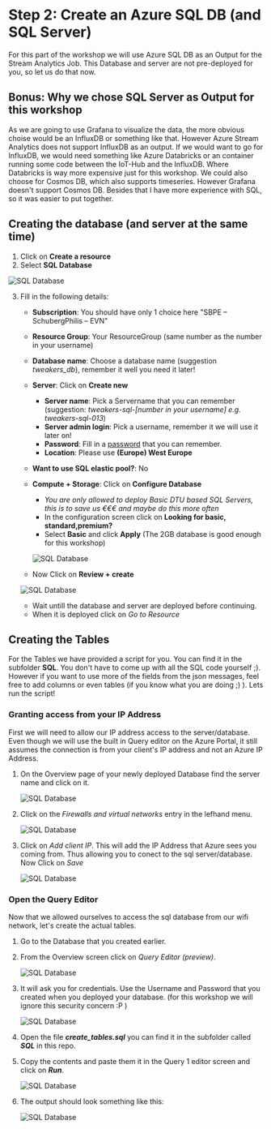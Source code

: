 # Step 2: Create an Azure SQL DB (and SQL Server)
For this part of the workshop we will use Azure SQL DB as an Output for the Stream Analytics Job. This Database and server are not pre-deployed for you, so let us do that now.

## Bonus: Why we chose SQL Server as Output for this workshop
As we are going to use Grafana to visualize the data, the more obvious choise would be an InfluxDB or something like that. However Azure Stream Analytics does not support InfluxDB as an output.
If we would want to go for InfluxDB, we would need something like Azure Databricks or an container running some code between the IoT-Hub and the InfluxDB. Where Databricks is way more expensive just for this workshop. We could also choose for Cosmos DB, which also supports timeseries. However Grafana doesn't support Cosmos DB. Besides that I have more experience with SQL, so it was easier to put together.

## Creating the database (and server at the same time)
1. Click on __Create a resource__
2. Select __SQL Database__

![SQL Database](img/sql_create_new.jpg)

3. Fill in the following details:
   * **Subscription**: You should have only 1 choice here "SBPE – SchubergPhilis – EVN"
   * **Resource Group**: Your ResourceGroup (same number as the number in your username)
   * **Database name**: Choose a database name (suggestion *tweakers_db*), remember it well you need it later!
   * **Server**: Click on __Create new__
      * **Server name**: Pick a Servername that you can remember (suggestion: *tweakers-sql-[number in your username] e.g. tweakers-sql-013*)
      * **Server admin login**: Pick a username, remember it we will use it later on!
      * **Password**:  Fill in a [password](https://docs.microsoft.com/en-us/sql/relational-databases/security/password-policy?view=sql-server-ver15) that you can remember.
      * **Location**: Please use __(Europe) West Europe__
   * **Want to use SQL elastic pool?**: No
   * **Compute + Storage**: Click on __Configure Database__
      * _You are only allowed to deploy Basic DTU based SQL Servers, this is to save us €€€ and maybe do this more often_
      * In the configuration screen click on **Looking for basic, standard,premium?**
      * Select **Basic** and click **Apply** (The 2GB database is good enough for this workshop)

      ![SQL Database](img/sql_server_size.jpg)

    * Now Click on **Review + create**

     ![SQL Database](img/sql_deployment_overview.jpg)

    * Wait untill the database and server are deployed before continuing.
    * When it is deployed click on *Go to Resource*


## Creating the Tables
For the Tables we have provided a script for you. You can find it in the subfolder **SQL**. You don't have to come up with all the SQL code yourself ;). However if you want to use more of the fields from the json messages, feel free to add columns or even tables (if you know what you are doing ;) ).
Lets run the script!

### Granting access from your IP Address
First we will need to allow our IP address access to the server/database. Even though we will use the built in Query editor on the Azure Portal, it still assumes the connection is from your client's IP address and not an Azure IP Address.

1. On the Overview page of your newly deployed Database find the server name and click on it.

      ![SQL Database](img/sql_server_name.jpg)

2. Click on the *Firewalls and virtual networks* entry in the lefhand menu.

      ![SQL Database](img/asa_sql_firewall.jpg)

3. Click on *Add client IP*. This will add the IP Address that Azure sees you coming from. Thus allowing you to conect to the sql server/database. Now Click on *Save*

      ![SQL Database](img/sql_add_client_ip.jpg)

### Open the Query Editor
Now that we allowed ourselves to access the sql database from our wifi network, let's create the actual tables.

1. Go to the Database that you created earlier.
2. From the Overview screen click on *Query Editor (preview)*.

      ![SQL Database](img/sql_query_editor.jpg)

3. It will ask you for credentials. Use the Username and Password that you created when you deployed your database. (for this workshop we will ignore this security concern :P )

      ![SQL Database](img/sql_editor_login.jpg)

4. Open the file ***create_tables.sql*** you can find it in the subfolder called ***SQL*** in this repo.
5. Copy the contents and paste them it in the Query 1 editor screen and click on ***Run***.

      ![SQL Database](img/sql_editor_run_query.jpg)

6. The output should look something like this:

      ![SQL Database](img/sql_query_succeeded.jpg)
